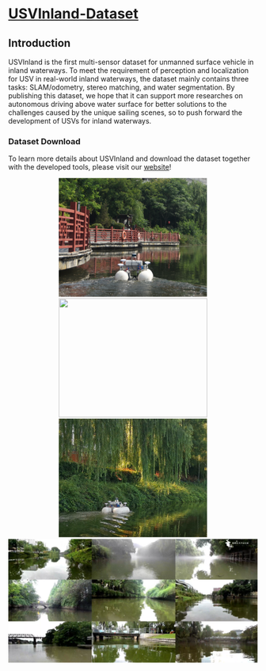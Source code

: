 # [USVInland-Dataset](https://www.orca-tech.cn/datasets.html)

## Introduction

USVInland is the first multi-sensor dataset for unmanned surface vehicle in inland waterways. To meet the requirement of perception and localization for USV in real-world inland waterways, the dataset mainly contains three tasks: SLAM/odometry, stereo matching, and water segmentation. By publishing this dataset, we hope that it can support more researches on autonomous driving above water surface for better solutions to the challenges caused by the unique sailing scenes, so to push forward the development of USVs for inland waterways.

### Dataset Download

To learn more details about USVInland and download the dataset together with the developed tools, please visit our [website](https://www.orca-tech.cn/datasets.html)!

<div align=center>
<img src="https://github.com/ORCA-TECH/USVInland-Dataset/blob/main/Pictures/pic1.png" width="300" height="240"/><img src="https://github.com/ORCA-TECH/USVInland-Dataset/blob/main/Pictures/pic2.png" width="300" height="240"/><img src="https://github.com/ORCA-TECH/USVInland-Dataset/blob/main/Pictures/pic3.png" width="300" height="240"/>
</div>

<div align=center>
<img src="https://github.com/ORCA-TECH/USVInland-Dataset/blob/main/Pictures/picture2.png" width="900"/>
</div>
